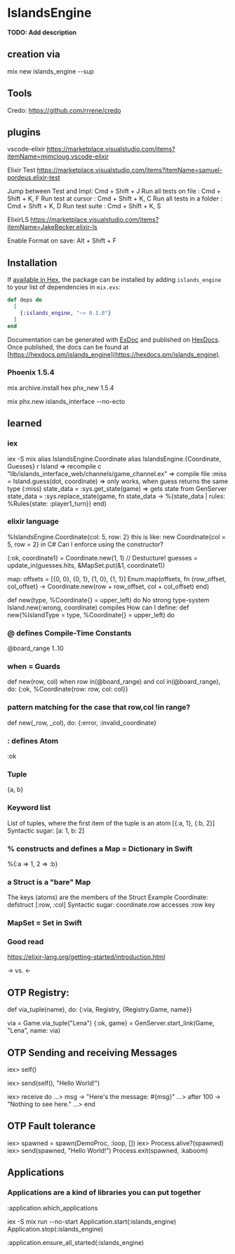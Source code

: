 # IslandsEngine

**TODO: Add description**

## creation via 
mix new islands_engine --sup

## Tools
Credo: https://github.com/rrrene/credo

## plugins
vscode-elixir
https://marketplace.visualstudio.com/items?itemName=mjmcloug.vscode-elixir

Elixir Test 
https://marketplace.visualstudio.com/items?itemName=samuel-pordeus.elixir-test

Jump between Test and Impl: Cmd + Shift + J
Run all tests on file     : Cmd + Shift + K, F
Run test at cursor        : Cmd + Shift + K, C
Run all tests in a folder : Cmd + Shift + K, D
Run test suite            : Cmd + Shift + K, S

ElixirLS
https://marketplace.visualstudio.com/items?itemName=JakeBecker.elixir-ls

Enable Format on save: Alt + Shift + F

## Installation

If [available in Hex](https://hex.pm/docs/publish), the package can be installed
by adding `islands_engine` to your list of dependencies in `mix.exs`:

```elixir
def deps do
  [
    {:islands_engine, "~> 0.1.0"}
  ]
end
```

Documentation can be generated with [ExDoc](https://github.com/elixir-lang/ex_doc)
and published on [HexDocs](https://hexdocs.pm). Once published, the docs can
be found at [https://hexdocs.pm/islands_engine](https://hexdocs.pm/islands_engine).

### Phoenix 1.5.4
mix archive.install hex phx_new 1.5.4

mix phx.new islands_interface --no-ecto


## learned
### iex
iex -S mix
alias IslandsEngine.Coordinate
alias IslandsEngine.{Coordinate, Guesses}
r Island => recompile
c "lib/islands_interface_web/channels/game_channel.ex" => compile file
:miss = Island.guess(dot, coordinate) => only works, when guess returns the same type (:miss)
state_data = :sys.get_state(game) => gets state from GenServer
state_data = :sys.replace_state(game, 
                fn state_data -> %{state_data | rules: %Rules{state: :player1_turn}}
              end)

### elixir language
%IslandsEngine.Coordinate{col: 5, row: 2}
this is like: new Coordinate{col = 5, row = 2} in C#
Can I enforce using the constructor?

{:ok, coordinate1} = Coordinate.new(1, 1) // Destucture!
guesses = update_in(guesses.hits, &MapSet.put(&1, coordinate1))

map:
offsets = [{0, 0}, {0, 1}, {1, 0}, {1, 1}]
Enum.map(offsets, fn {row_offset, col_offset} ->
  Coordinate.new(row + row_offset, col + col_offset)
end)

def new(type, %Coordinate{} = upper_left) do
No strong type-system
Island.new(:wrong, coordinate)
compiles
How can I define: 
def new(%IslandType = type, %Coordinate{} = upper_left) do

### @ defines Compile-Time Constants
@board_range 1..10

### when = Guards
def new(row, col)  when row in(@board_range) and col in(@board_range), do:
    {:ok, %Coordinate{row: row, col: col}}

### pattern matching for the case that row,col !in range?
def new(_row, _col), do: {:error, :invalid_coordinate}

### : defines Atom
:ok 

### Tuple
{a, b}

### Keyword list
List of tuples, where the first item of the tuple is an atom
[{:a, 1}, {:b, 2}]
Syntactic sugar: [a: 1, b: 2]

### % constructs and defines a Map = Dictionary in Swift
%{:a => 1, 2 => :b}

### a Struct is a "bare" Map
The keys (atoms) are the members of the Struct
Example Coordinate: defstruct [:row, :col]
Syntactic sugar: coordinate.row accesses :row key

### MapSet = Set in Swift

### Good read
https://elixir-lang.org/getting-started/introduction.html

-> vs. <-

## OTP Registry:
def via_tuple(name), do: {:via, Registry, {Registry.Game, name}}

via = Game.via_tuple("Lena")
{:ok, game} = GenServer.start_link(Game, "Lena", name: via)

## OTP Sending and receiving Messages
iex> self()

iex> send(self(), "Hello World!")

iex> receive do
...> msg -> "Here's the message: #{msg}" 
...> after 100 -> "Nothing to see here." 
...> end

## OTP Fault tolerance
iex> spawned = spawn(DemoProc, :loop, [])
iex> Process.alive?(spawned)
iex> send(spawned, "Hello World!")
Process.exit(spawned, :kaboom)

## Applications

### Applications are a kind of libraries you can put together
:application.which_applications

iex -S mix run --no-start
Application.start(:islands_engine)
Application.stop(:islands_engine)

:application.ensure_all_started(:islands_engine)